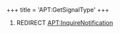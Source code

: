 +++
title = 'APT:GetSignalType'
+++

1.  REDIRECT
    [<APT:InquireNotification>](APT:InquireNotification "wikilink")